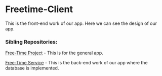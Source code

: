 # Freetime-Client
This is the front-end work of our app. Here we can see the design of our app.

### Sibling Repositories:
[Free-Time Project](https://github.com/calvin-cs262-fall2020-teamD/freetime-project) - This is for the general app.

[Free-Time Service](https://github.com/calvin-cs262-fall2020-teamD/freetime-service) - This is the back-end work of our app where the database is implemented.
